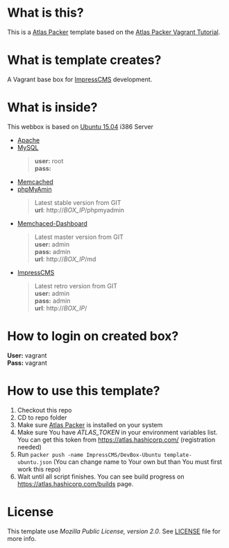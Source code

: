 # What is this?

This is a [Atlas Packer](https://www.packer.io) template based on the [Atlas Packer Vagrant Tutorial](https://github.com/hashicorp/atlas-packer-vagrant-tutorial).

# What is template creates?

A Vagrant base box for [ImpressCMS](http://impress.org) development.

# What is inside?

This webbox is based on [Ubuntu 15.04](http://releases.ubuntu.com/15.04/) i386 Server

* [Apache](http://httpd.apache.org)
* [MySQL](https://www.mysql.com)<blockquote>**user:** root <br /> **pass:**</blockquote>
* [Memcached](http://memcached.org)
* [phpMyAmin](http://www.phpmyadmin.net/)<blockquote>Latest stable version from GIT<br />**url**: http://*BOX_IP*/phpmyadmin</blockquote>
* [Memchaced-Dashboard](https://github.com/bainternet/Memchaced-Dashboard)<blockquote>Latest master version from GIT<br />**user:** admin<br />**pass:** admin<br />**url**: http://*BOX_IP*/md</blockquote>
* [ImpressCMS](http://impress.org)<blockquote>Latest retro version from GIT<br />**user:** admin<br />**pass:** admin<br />**url**: http://*BOX_IP*/</blockquote>

# How to login on created box?

**User:** vagrant<br />**Pass:** vagrant

# How to use this template?

 1. Checkout this repo
 2. CD to repo folder
 3. Make sure [Atlas Packer](https://www.packer.io) is installed on your system
 4. Make sure You have *ATLAS_TOKEN* in your environment variables list. You can get this token from https://atlas.hashicorp.com/ (registration needed)
 5. Run `packer push -name ImpressCMS/DevBox-Ubuntu template-ubuntu.json` (You can change name to Your own but than You must first work this repo)
 6. Wait until all script finishes. You can see build progress on https://atlas.hashicorp.com/builds page.

# License

This template use *Mozilla Public License, version 2.0*. See [LICENSE](https://github.com/MekDrop/impresscms-devbox-packer/blob/master/LICENSE) file for more info.
